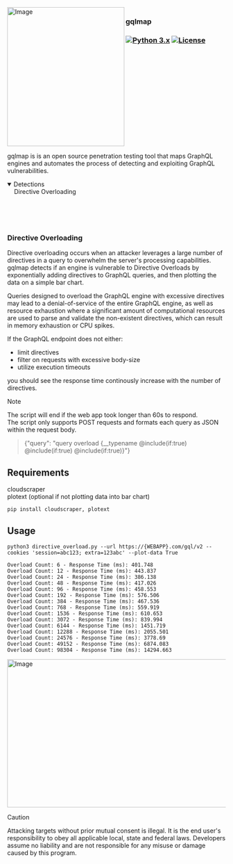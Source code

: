 
<!-- <img width="270" height="320" align="left" alt="Image" src="https://github.com/user-attachments/assets/9e780001-edeb-448f-8e83-813270309f59" />  -->
<img width="270" height="320" align="left" alt="Image" src="https://github.com/user-attachments/assets/ad4d3cc8-6580-4a11-93b5-b426db15266a" />


### gqlmap  
### [![Python 3.x](https://img.shields.io/badge/python-3.x-yellow.svg)](https://www.python.org/) [![License](https://img.shields.io/badge/license-GPLv3-red.svg)](https://raw.githubusercontent.com/TaranYourAss/gqlmap/master/LICENSE)

<br clear="right"/>  
<br clear="left"/>  
  
gqlmap is is an open source penetration testing tool that maps GraphQL engines and automates the process of detecting and exploiting GraphQL vulnerabilities.  


<details open>
<summary>Detections</summary>
&nbsp;&nbsp;&nbsp;&nbsp;Directive Overloading  
</details>

<br/><br/><br/>
### Directive Overloading

Directive overloading occurs when an attacker leverages a large number of directives in a query to overwhelm the server's processing capabilities. gqlmap detects if an engine is vulnerable to Directive Overloads by exponentially adding directives to GraphQL queries, and then plotting the data on a simple bar chart.  


Queries designed to overload the GraphQL engine with excessive directives may lead to a denial-of-service of the entire GraphQL engine, as well as resource exhaustion where a significant amount of computational resources are used to parse and validate the non-existent directives, which can result in memory exhaustion or CPU spikes.  
  
If the GraphQL endpoint does not either:  
- limit directives
- filter on requests with excessive body-size
- utilize execution timeouts  

you should see the response time continously increase with the number of directives.  
> [!NOTE]  
> The script will end if the web app took longer than 60s to respond.  
> The script only supports POST requests and formats each query as JSON within the request body.

> {"query": "query overload {__typename @include(if:true) @include(if:true) @include(if:true)}"}


## Requirements  
cloudscraper  
plotext (optional if not plotting data into bar chart)
```
pip install cloudscraper, plotext
```

## Usage
```
python3 directive_overload.py --url https://{WEBAPP}.com/gql/v2 --cookies 'session=abc123; extra=123abc' --plot-data True
```
```
Overload Count: 6 - Response Time (ms): 401.748
Overload Count: 12 - Response Time (ms): 443.837
Overload Count: 24 - Response Time (ms): 386.138
Overload Count: 48 - Response Time (ms): 417.026
Overload Count: 96 - Response Time (ms): 458.553
Overload Count: 192 - Response Time (ms): 576.506
Overload Count: 384 - Response Time (ms): 467.536
Overload Count: 768 - Response Time (ms): 559.919
Overload Count: 1536 - Response Time (ms): 610.653
Overload Count: 3072 - Response Time (ms): 839.994
Overload Count: 6144 - Response Time (ms): 1451.719
Overload Count: 12288 - Response Time (ms): 2055.501
Overload Count: 24576 - Response Time (ms): 3778.69
Overload Count: 49152 - Response Time (ms): 6874.083
Overload Count: 98304 - Response Time (ms): 14294.663
```
<img width="941" height="341" alt="Image" src="https://github.com/user-attachments/assets/063a7413-ec03-423a-b11a-b438eef6aa7e" />



> [!CAUTION]
> Attacking targets without prior mutual consent is illegal. It is the end user's responsibility to obey all applicable local, state and federal laws. Developers assume no liability and are not responsible for any misuse or damage caused by this program.  

